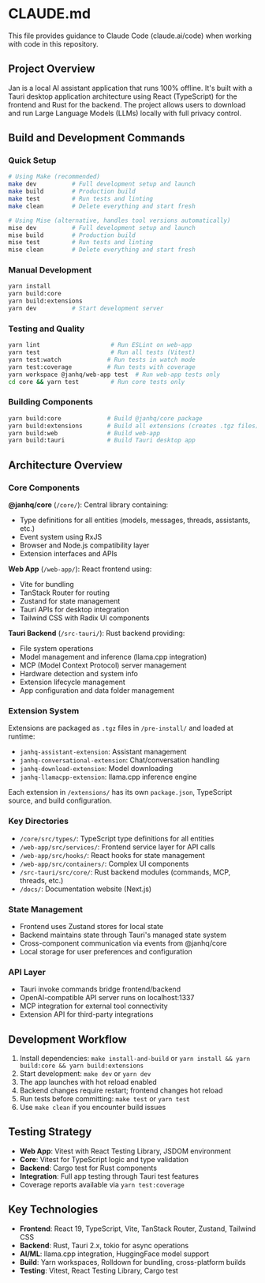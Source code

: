 # CLAUDE.md

This file provides guidance to Claude Code (claude.ai/code) when working with code in this repository.

## Project Overview

Jan is a local AI assistant application that runs 100% offline. It's built with a Tauri desktop application architecture using React (TypeScript) for the frontend and Rust for the backend. The project allows users to download and run Large Language Models (LLMs) locally with full privacy control.

## Build and Development Commands

### Quick Setup
```bash
# Using Make (recommended)
make dev          # Full development setup and launch
make build        # Production build
make test         # Run tests and linting
make clean        # Delete everything and start fresh

# Using Mise (alternative, handles tool versions automatically)
mise dev          # Full development setup and launch
mise build        # Production build
mise test         # Run tests and linting
mise clean        # Delete everything and start fresh
```

### Manual Development
```bash
yarn install
yarn build:core
yarn build:extensions
yarn dev          # Start development server
```

### Testing and Quality
```bash
yarn lint                    # Run ESLint on web-app
yarn test                    # Run all tests (Vitest)
yarn test:watch             # Run tests in watch mode
yarn test:coverage          # Run tests with coverage
yarn workspace @janhq/web-app test  # Run web-app tests only
cd core && yarn test         # Run core tests only
```

### Building Components
```bash
yarn build:core             # Build @janhq/core package
yarn build:extensions       # Build all extensions (creates .tgz files)
yarn build:web              # Build web-app
yarn build:tauri            # Build Tauri desktop app
```

## Architecture Overview

### Core Components

**@janhq/core** (`/core/`): Central library containing:
- Type definitions for all entities (models, messages, threads, assistants, etc.)
- Event system using RxJS
- Browser and Node.js compatibility layer
- Extension interfaces and APIs

**Web App** (`/web-app/`): React frontend using:
- Vite for bundling
- TanStack Router for routing
- Zustand for state management
- Tauri APIs for desktop integration
- Tailwind CSS with Radix UI components

**Tauri Backend** (`/src-tauri/`): Rust backend providing:
- File system operations
- Model management and inference (llama.cpp integration)
- MCP (Model Context Protocol) server management
- Hardware detection and system info
- Extension lifecycle management
- App configuration and data folder management

### Extension System

Extensions are packaged as `.tgz` files in `/pre-install/` and loaded at runtime:
- `janhq-assistant-extension`: Assistant management
- `janhq-conversational-extension`: Chat/conversation handling  
- `janhq-download-extension`: Model downloading
- `janhq-llamacpp-extension`: llama.cpp inference engine

Each extension in `/extensions/` has its own `package.json`, TypeScript source, and build configuration.

### Key Directories

- `/core/src/types/`: TypeScript type definitions for all entities
- `/web-app/src/services/`: Frontend service layer for API calls
- `/web-app/src/hooks/`: React hooks for state management
- `/web-app/src/containers/`: Complex UI components
- `/src-tauri/src/core/`: Rust backend modules (commands, MCP, threads, etc.)
- `/docs/`: Documentation website (Next.js)

### State Management

- Frontend uses Zustand stores for local state
- Backend maintains state through Tauri's managed state system
- Cross-component communication via events from @janhq/core
- Local storage for user preferences and configuration

### API Layer

- Tauri invoke commands bridge frontend/backend
- OpenAI-compatible API server runs on localhost:1337
- MCP integration for external tool connectivity
- Extension API for third-party integrations

## Development Workflow

1. Install dependencies: `make install-and-build` or `yarn install && yarn build:core && yarn build:extensions`
2. Start development: `make dev` or `yarn dev`
3. The app launches with hot reload enabled
4. Backend changes require restart; frontend changes hot reload
5. Run tests before committing: `make test` or `yarn test`
6. Use `make clean` if you encounter build issues

## Testing Strategy

- **Web App**: Vitest with React Testing Library, JSDOM environment
- **Core**: Vitest for TypeScript logic and type validation  
- **Backend**: Cargo test for Rust components
- **Integration**: Full app testing through Tauri test features
- Coverage reports available via `yarn test:coverage`

## Key Technologies

- **Frontend**: React 19, TypeScript, Vite, TanStack Router, Zustand, Tailwind CSS
- **Backend**: Rust, Tauri 2.x, tokio for async operations
- **AI/ML**: llama.cpp integration, HuggingFace model support
- **Build**: Yarn workspaces, Rolldown for bundling, cross-platform builds
- **Testing**: Vitest, React Testing Library, Cargo test
